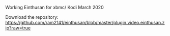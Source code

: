 Working Einthusan for xbmc/ Kodi March 2020

Download the repository: https://github.com/ram2141/einthusan/blob/master/plugin.video.einthusan.zip?raw=true
